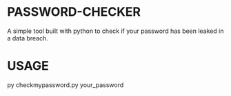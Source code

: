 # PASSWORD-CHECKER
A simple tool built with python to check if your password has been leaked in a data breach. 

# USAGE
py checkmypassword.py your_password
